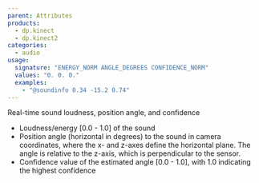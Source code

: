 ```yaml
---
parent: Attributes
products:
  - dp.kinect
  - dp.kinect2
categories:
  - audio
usage:
  signature: "ENERGY_NORM ANGLE_DEGREES CONFIDENCE_NORM"
  values: "0. 0. 0."
  examples:
    - "@soundinfo 0.34 -15.2 0.74"
---
```


Real-time sound loudness, position angle, and confidence

* Loudness/energy [0.0 - 1.0] of the sound
* Position angle (horizontal in degrees) to the sound in
  camera coordinates, where the x- and z-axes define the horizontal plane.
  The angle is relative to the z-axis, which is perpendicular to the sensor.
* Confidence value of the estimated angle [0.0 - 1.0], with 1.0 indicating
  the highest confidence
